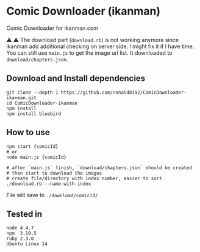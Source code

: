 # Comic Downloader (ikanman)

Comic Downloader for ikanman.com

:warning: :warning: The download part (`download.rb`) is not working anymore since ikanman add additional checking on server side. I might fix it if I have time. You can still use `main.js` to get the image url list. It downloaded to `download/chapters.json`.

## Download and Install dependencies
    git clone --depth 1 https://github.com/ronald8192/ComicDownloader-ikanman.git
    cd ComicDownloader-ikanman
    npm install
    npm install bluebird

## How to use

```
npm start {comicId}
# or
node main.js {comicId}

# after `main.js` finish, `download/chapters.json` should be created
# then start to download the images
# create file/directory with index number, easier to sort
./download.rb --name-with-index
```

File will save to `./download/comicId/`
 
## Tested in

    node 4.4.7
    npm  3.10.5
    ruby 2.3.0
    Ubuntu Linux 14


